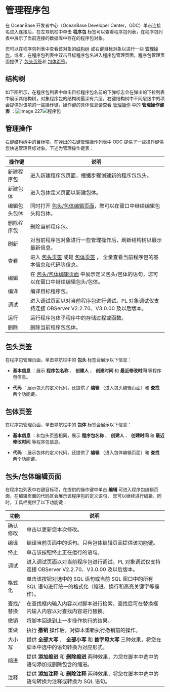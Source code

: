 管理程序包 
==========================

在 OceanBase 开发者中心（OceanBase Developer Center，ODC）单击连接名进入连接后，在左导航栏中单击 **程序包** 标签可以查看程序包列表，在程序包列表中展示了当前连接的数据库中存在的程序包对象。

您可以在程序包列表中查看该对象的[结构树](#section-vej-ukx-8ng) 或右键目标对象以进行一些 [管理操作](#section-33u-65u-22d)。或者，在程序包列表中双击目标程序包名进入程序包管理页面，程序包管理页面提供了 [包头页签](#section-m6y-254-c1u)和 [包体页签](#section-g4e-ote-nps)。

结构树 
------------------------

如下图所示，在程序包列表中单击目标程序包名前的下弹标志会在弹出的下拉列表中展示其结构树，对象程序包的结构树最深有六层，右键结构树中不同层级中的项会提供对该项的一些操作键，操作键的具体信息请查看 [管理操作](#section-33u-65u-22d) 中的 **管理操作键表** ：![Image 227](https://help-static-aliyun-doc.aliyuncs.com/assets/img/zh-CN/0229171361/p242683.png)![程序包](https://help-static-aliyun-doc.aliyuncs.com/assets/img/zh-CN/1441315361/p342632.png)

管理操作 
-------------------------

右键结构树中的目标项，在弹出的右键管理操作列表中 ODC 提供了一些操作键供您快速管理目标对象。下述为管理操作键表：


|  操作键   |                                                             说明                                                              |
|--------|-----------------------------------------------------------------------------------------------------------------------------|
| 新建程序包  | 进入新建程序包页面，根据步骤创建新的程序包包头。                                                                                                    |
| 新建包体   | 进入包体定义页面以新建包体。                                                                                                              |
| 编辑包头包体 | 同时打开 [包头/包体编辑页面](#section-gdu-3l2-a3k)，您可以在窗口中继续编辑包头和包体。                                                    |
| 删除程序包  | 删除当前程序包。                                                                                                                    |
| 刷新     | 对当前程序包对象进行一些管理操作后，刷新结构树以展示最新信息。                                                                                             |
| 查看     | 进入 [包头页签](#section-m6y-254-c1u) 或是 [包体页签](#section-g4e-ote-nps) **，** 全量查看当前程序包的基本信息和代码等信息。 |
| 编辑     | 在 [包头/包体编辑页面](#section-gdu-3l2-a3k) 中展示定义包头/包体的语句，您可以在窗口中继续编辑包头/包体。                                         |
| 编译     | 编译目标程序包。                                                                                                                    |
| 调试     | 进入调试页面以对当前程序包进行调试。PL 对象调试仅支持连接 OBServer V2.2.70、V3.0.00 及以后版本。                                                              |
| 运行     | 运行程序包体子程序中的存储过程或函数。                                                                                                         |
| 删除     | 删除当前程序包包体。                                                                                                                  |



包头页签 
-------------------------

在程序包管理页面，单击导航栏中的 **包头** 标签会展示以下信息：

* **基本信息** ：展示 **程序包名称** 、 **创建人** 、 **创建时间** 和 **最近修改时间** 等程序包信息。

  

* **代码** ：展示包头的定义代码，还提供了 **编辑** （进入包头编辑页面）和 **查找** 两个功能键。

  




包体页签 
-------------------------

在程序包管理页面，单击导航栏中的 **包体** 标签会展示以下信息：

* **基本信息** ：和包头页签相同，展示 **程序包名称** 、 **创建人** 、 **创建时间** 和 **最近修改时间** 等程序包信息。

* **代码** ：展示包体的定义代码，还提供了 **编辑** （进入包体编辑页面）和 **查找** 两个功能键。




包头/包体编辑页面 
------------------------------

在程序包列表中右键目标项，在提供的操作键中单击 **编辑** 可进入程序包编辑页面，在编辑页面的代码区会展示该程序包的定义语句， 您可以继续进行编辑。同时，工具栏提供了以下功能键：


|  功能   |                               说明                               |
|-------|----------------------------------------------------------------|
| 确认修改  | 单击以更新您本次修改。                                                    |
| 编译    | 编译当前页面中的语句。只有包体编辑页面提供该功能键。                                     |
| 终止    | 单击该按钮终止正在运行的语句。                                                |
| 调试    | 进入调试页面以对当前程序包进行调试。PL 对象调试仅支持连接 OBServer V2.2.70、V3.0.00 及以后版本。 |
| 格式化   | 单击该按钮对选中的 SQL 语句或当前 SQL 窗口中的所有 SQL 语句进行统一的格式化（缩进、换行和高亮关键字等操作）。 |
| 查找/替换 | 在查找框内输入内容以对脚本进行检索，查找后可在替换框内输入内容以对查找内容进行替换。                     |
| 撤销    | 将脚本回退到上一步操作执行的结果。                                              |
| 重做    | 执行 **撤销** 操作后，对脚本重新执行撤销前的操作。                                   |
| 大小写   | 提供 **全部大写** 、 **全部小写** 和 **首字母大写** 三种效果，将您在脚本中选中的语句转换为对应形式。    |
| 缩进    | 提供 **添加缩进** 和 **删除缩进** 两种效果，为您在脚本中选中的语句添加或删除包含的缩进。             |
| 注释    | 提供 **添加注释** 和 **删除注释** 两种效果，将您在脚本中选中的语句转换为注释或转换为 SQL 语句。       |


